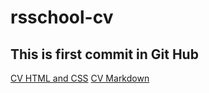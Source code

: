 # rsschool-cv
## This is first commit in Git Hub
[CV HTML and CSS](https://dyexplode.github.io/rsschool-cv/ "My CV HTML CSS")
[CV Markdown](https://dyexplode.github.io/rsschool-cv/cv "My CV Markdown")